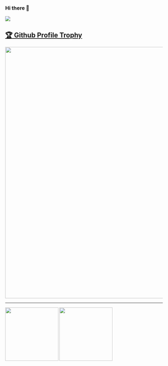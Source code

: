 ### Hi there 👋 

![](https://hits.seeyoufarm.com/api/count/incr/badge.svg?url=https%3A%2F%2Fgithub.com%2Fsoraping%2Fhit-counter&count_bg=%236493e9&title_bg=%23606060&icon=iconify.svg&icon_color=%23E7E7E7&title=Visitors&edge_flat=false)

<!--
**soraping/soraping** is a ✨ _special_ ✨ repository because its `README.md` (this file) appears on your GitHub profile.

Here are some ideas to get you started:

- 🔭 I’m currently working on ...
- 🌱 I’m currently learning ...
- 👯 I’m looking to collaborate on ...
- 🤔 I’m looking for help with ...
- 💬 Ask me about ...
- 📫 How to reach me: ...
- 😄 Pronouns: ...
- ⚡ Fun fact: ...
-->

<a href="https://github.com/ryo-ma/github-profile-trophy"><h2>🏆 Github Profile Trophy</h2></a>
<a href="https://github.com/ryo-ma/github-profile-trophy">
  <img width=800 src="https://github-profile-trophy.vercel.app/?username=soraping&column=8&theme=gruvbox&no-frame=true"/>
</a>


---

<div>
  <img height="170" align="left" src="https://github-readme-stats.vercel.app/api?username=soraping&count_private=true&include_all_commits=true" />
  <img height="170" src="https://github-readme-stats.vercel.app/api/top-langs/?username=soraping&layout=compact" />
</div>


